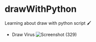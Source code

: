 # drawWithPython
Learning about draw with python script 🖌

- Draw Virus
![Screenshot (329)](https://user-images.githubusercontent.com/99522867/157610597-cddc0fd7-36a2-4aab-8dcb-9dc3d313b9f8.png)

